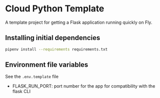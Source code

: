 # Cloud Python Template

A template project for getting a Flask application running quickly on Fly.

## Installing initial dependencies

```sh
pipenv install --requirements requirements.txt
```

## Environment file variables

See the `.env.template` file

* FLASK_RUN_PORT: port number for the app for compatibility with the flask CLI
